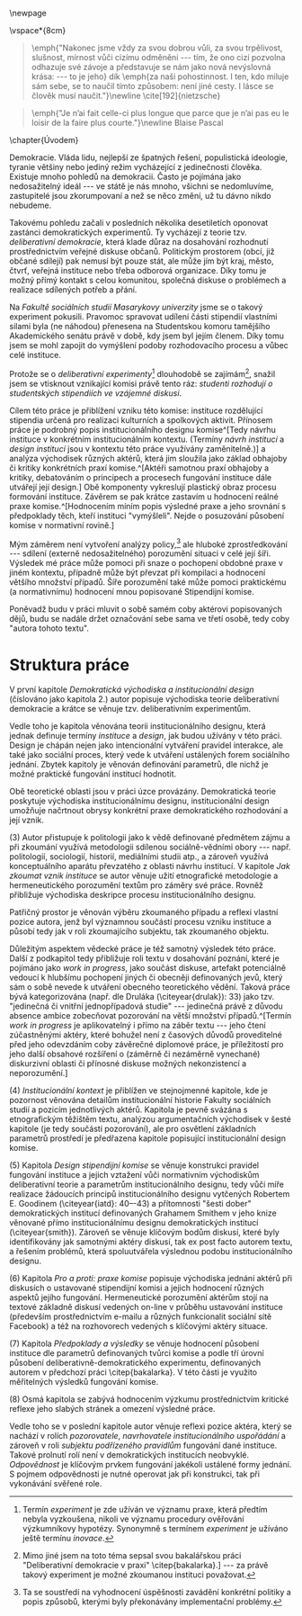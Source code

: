 \newpage

\vspace*{8cm}

> \emph{"Nakonec jsme vždy za svou dobrou vůli, za svou trpělivost, slušnost, mírnost vůči cizímu odměněni --- tím, že ono cizí pozvolna odhazuje své závoje a představuje se nám jako nová nevýslovná krása: --- to je jeho} dík \emph{za naši pohostinnost. I ten, kdo miluje sám sebe, se to naučil tímto způsobem: není jiné cesty. I lásce se člověk musí naučit."}\newline \cite[192]{nietzsche}

> \emph{"Je n’ai fait celle-ci plus longue que parce que je n’ai pas eu le loisir de la faire plus courte."}\newline Blaise Pascal


\chapter{Úvodem}

Demokracie. Vláda lidu, nejlepší ze špatných řešení, populistická ideologie, tyranie většiny nebo jediný režim vycházející z jedinečnosti člověka. Existuje mnoho pohledů na demokracii. Často je pojímána jako nedosažitelný ideál --- ve státě je nás mnoho, všichni se nedomluvíme, zastupitelé jsou zkorumpovaní a než se něco změní, už tu dávno nikdo nebudeme.

Takovému pohledu začali v posledních několika desetiletích oponovat zastánci demokratických experimentů. Ty vycházejí z teorie tzv. *deliberativní demokracie*, která klade důraz na dosahování rozhodnutí prostřednictvím veřejné diskuse občanů. Politickým prostorem (obcí, již občané sdílejí) pak nemusí být pouze stát, ale může jím být kraj, město, čtvrť, veřejná instituce nebo třeba odborová organizace. Díky tomu je možný přímý kontakt s celou komunitou, společná diskuse o problémech a realizace sdílených potřeb a přání.

Na *Fakultě sociálních studií Masarykovy univerzity* jsme se o takový experiment pokusili. Pravomoc spravovat udílení části stipendií vlastními silami byla (ne náhodou) přenesena na Studentskou komoru tamějšího Akademického senátu právě v době, kdy jsem byl jejím členem. Díky tomu jsem se mohl zapojit do vymýšlení podoby rozhodovacího procesu a vůbec celé instituce.

Protože se o *deliberativní experimenty*[^cojeexp] dlouhodobě se zajímám[^zajimamse], snažil jsem se vtisknout vznikající komisi právě tento ráz: *studenti rozhodují o studentských stipendiích ve vzájemné diskusi*.

[^cojeexp]:Termín *experiment* je zde užíván ve významu praxe, která předtím nebyla vyzkoušena, nikoli ve významu procedury ověřování výzkumníkovy hypotézy. Synonymně s termínem *experiment* je užíváno ještě termínu *inovace*.

[^zajimamse]:Mimo jiné jsem na toto téma sepsal svou bakalářskou práci "Deliberativní demokracie v praxi" \citep{bakalarka}.] --- za právě takový experiment je možné zkoumanou instituci považovat.

Cílem této práce je přiblížení vzniku této komise: instituce rozdělující stipendia určená pro realizaci kulturních a spolkových aktivit. Přínosem práce je podrobný popis institucionálního designu komise^[Tedy návrhu instituce v konkrétním institucionálním kontextu. (Termíny *návrh institucí* a *design institucí* jsou v kontextu této práce využívány zaměnitelně.)] a analýza východisek různých aktérů, která jim sloužila jako základ obhajoby či kritiky konkrétních praxí komise.^[Aktéři samotnou praxí obhajoby a kritiky, debatováním o principech a procesech fungování instituce dále utvářejí její design.] Obě komponenty vykreslují plastický obraz procesu formování instituce. Závěrem se pak krátce zastavím u hodnocení reálné praxe komise.^[Hodnocením míním popis výsledné praxe a jeho srovnání s předpoklady těch, kteří instituci "vymýšleli". Nejde o posuzování působení komise v normativní rovině.]

Mým záměrem není vytvoření analýzy policy,[^policy] ale hluboké zprostředkování --- sdílení (externě nedosažitelného) porozumění situaci v celé její šíři. Výsledek mé práce může pomoci při snaze o pochopení obdobné praxe v jiném kontextu, případně může být převzat při kompilaci a hodnocení většího množství případů. Šíře porozumění také může pomoci praktickému (a normativnímu) hodnocení mnou popisované Stipendijní komise. 

[^policy]:Ta se soustředí na vyhodnocení úspěšnosti zavádění konkrétní politiky a popis způsobů, kterými byly překonávány implementační problémy.

Poněvadž budu v práci mluvit o sobě samém coby aktérovi popisovaných dějů, budu se nadále držet označování sebe sama ve třetí osobě, tedy coby "autora tohoto textu".

# Struktura práce

V první kapitole *Demokratická východiska a institucionální design* (číslováno jako kapitola 2.) autor popisuje východiska teorie deliberativní demokracie a krátce se věnuje tzv. deliberativním experimentům. 

Vedle toho je kapitola věnována teorii institucionálního designu, která jednak definuje termíny *instituce* a *design*, jak budou užívány v této práci. Design je chápán nejen jako intencionální vytváření pravidel interakce, ale také jako sociální proces, který vede k utváření ustálených forem sociálního jednání. Zbytek kapitoly je věnován definování parametrů, dle nichž je možné praktické fungování institucí hodnotit.

Obě teoretické oblasti jsou v práci úzce provázány. Demokratická teorie poskytuje východiska institucionálnímu designu, institucionální design umožňuje načrtnout obrysy konkrétní praxe demokratického rozhodování a její vznik. 

\(3) Autor přistupuje k politologii jako k vědě definované předmětem zájmu a při zkoumání využívá metodologii sdílenou sociálně-vědními obory --- např. politologií, sociologií, historií, mediálními studii atp., a zároveň využívá konceptuálního aparátu převzatého z oblasti návrhu institucí. V kapitole *Jak zkoumat vznik instituce* se autor věnuje užití etnografické metodologie a hermeneutického porozumění textům pro záměry své práce. Rovněž přibližuje východiska deskripce procesu institucionálního designu.

Patřičný prostor je věnován výběru zkoumaného případu a reflexi vlastní pozice autora, jenž byl významnou součástí procesu vzniku instituce a působí tedy jak v roli zkoumajícího subjektu, tak zkoumaného objektu. 
    
Důležitým aspektem vědecké práce je též samotný výsledek této práce. Další z podkapitol tedy přibližuje roli textu v dosahování poznání, které je pojímáno jako *work in progress*, jako součást diskuse, artefakt potenciálně vedoucí k hlubšímu pochopení jiných či obecněji definovaných jevů, který sám o sobě nevede k utváření obecného teoretického vědění. Taková práce bývá kategorizována (např. dle Druláka (\citeyear{drulak}): 33) jako tzv. "jedinečná či vnitřní jednopřípadová studie" --- jedinečná právě z důvodu absence ambice zobecňovat pozorování na větší množství případů.^[Termín *work in progress* je aplikovatelný i přímo na záběr textu --- jeho čtení zúčastněnými aktéry, které bohužel není z časových důvodů proveditelné před jeho odevzdáním coby závěrečné diplomové práce, je příležitostí pro jeho další obsahové rozšíření o (záměrně či nezáměrně vynechané) diskurzivní oblasti či přínosné diskuse možných nekonzistencí a neporozumění.]

\(4) *Institucionální kontext* je přiblížen ve stejnojmenné kapitole, kde je pozornost věnována detailům institucionální historie Fakulty sociálních studií a pozicím jednotlivých aktérů. Kapitola je pevně svázána s etnografickým těžištěm textu, analýzou argumentačních východisek v šesté kapitole (je tedy součástí pozorování), ale pro osvětlení základních parametrů prostředí je předřazena kapitole popisující institucionální design komise.

\(5) Kapitola *Design stipendijní komise* se věnuje konstrukci pravidel fungování instituce a jejich vztažení vůči normativním východiskům deliberativní teorie a parametrům institucionálního designu, tedy vůči míře realizace žádoucích principů institucionálního designu vytčených Robertem E. Goodinem (\citeyear{iatd}: 40–-43) a přítomnosti "šesti dober" demokratických institucí definovaných Grahamem Smithem v jeho knize věnované přímo institucionálnímu designu demokratických institucí (\citeyear{smith}). Zároveň se věnuje klíčovým bodům diskusí, které byly identifikovány jak samotnými aktéry diskusí, tak ex post facto autorem textu, a řešením problémů, která spoluutvářela výslednou podobu institucionálního designu.

\(6) Kapitola *Pro a proti: praxe komise* popisuje východiska jednání aktérů při diskusích o ustavované stipendijní komisi a jejich hodnocení různých aspektů jejího fungování. Hermeneutické porozumění aktérům stojí na textové základně diskusí vedených on-line v průběhu ustavování instituce (především prostřednictvím e-mailu a různých funkcionalit sociální sítě Facebook) a též na rozhovorech vedených s klíčovými aktéry situace.

\(7) Kapitola *Předpoklady a výsledky* se věnuje hodnocení působení instituce dle parametrů definovaných tvůrci komise a podle tří úrovní působení deliberativně-demokratického experimentu, definovaných autorem v předchozí práci \citep{bakalarka}. V této části je využito měřitelných výsledků fungování komise.

\(8) Osmá kapitola se zabývá hodnocením výzkumu prostřednictvím kritické reflexe jeho slabých stránek a omezení výsledné práce.

Vedle toho se v poslední kapitole autor věnuje reflexi pozice aktéra, který se nachází v rolích *pozorovatele*, *navrhovatele institucionálního uspořádání* a zároveň v roli *subjektu podřízeného pravidlům* fungování dané instituce. Takové prolnutí rolí není v demokratických institucích neobvyklé. *Odpovědnost* je klíčovým prvkem fungování jakékoli ustálené formy jednání. S pojmem odpovědnosti je nutné operovat jak při konstrukci, tak při vykonávání svěřené role.

<!-- Klíčové 

- věda měnící skutečnost
- věda vyjadřující se ke stavu skutečnosti

- definice a obhajoba výběru případu

Ono v úvodní citaci zmíněné "cizí" tak jednak odhaluje autor čtenáři, zároveň však i autor v prostředí velmi blízkém objevuje nové skutečnosti.

-->


